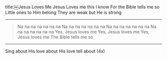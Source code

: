title:￼Jesus Loves Me
Jesus Loves me this I know 
For the Bible tells me so
Little ones to Him belong 
They are weak but He is strong 

---
>Na na na na na na na 
Na na na na na na na 
Na na na na na na na 
Na na na na na na na
Yes, Jesus loves me
Yes, Jesus loves me
Yes, Jesus loves me
The Bible tells me so

---
Sing about His love
about His love tell about
(4x)